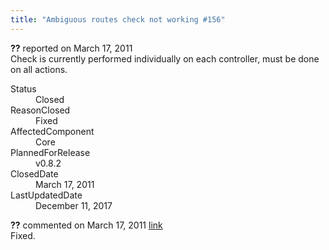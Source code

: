 ```yaml
---
title: "Ambiguous routes check not working #156"
---
```

<div class="issue-report">
   <div class="issue-header"><b>??</b> reported on 
      <time datetime="2011-03-17T10:40:33.107-07:00" title="2011-03-17T10:40:33.107-07:00">March 17, 2011</time>
   </div>
   <div class="issue-message" markdown="1">Check is currently performed individually on each controller, must be done on all actions.
      
   </div>
   <div class="issue-footer">
      <dl>
         <dt>Status</dt>
         <dd>Closed</dd>
         <dt>ReasonClosed</dt>
         <dd>Fixed</dd>
         <dt>AffectedComponent</dt>
         <dd>Core</dd>
         <dt>PlannedForRelease</dt>
         <dd>v0.8.2</dd>
         <dt>ClosedDate</dt>
         <dd>
            <time datetime="2011-03-17T12:39:25.807-07:00" title="2011-03-17T12:39:25.807-07:00">March 17, 2011</time>
         </dd>
         <dt>LastUpdatedDate</dt>
         <dd>
            <time datetime="2017-12-11T02:15:56.247-08:00" title="2017-12-11T02:15:56.247-08:00">December 11, 2017</time>
         </dd>
      </dl>
   </div>
</div>
<div id="post77657" class="issue-comment">
   <div class="issue-header"><b>??</b> commented on 
      <time datetime="2011-03-17T12:38:53.343-07:00" title="2011-03-17T12:38:53.343-07:00">March 17, 2011</time> <a href="#post77657" class="post-link">link</a></div>
   <div class="issue-message" markdown="1">Fixed.
      
   </div>
</div>